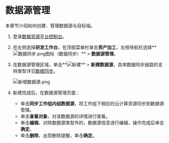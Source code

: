 # 数据源管理

本章节介绍如何创建、管理数据源与目标端。

1.  登录[数据资源平台控制台](https://dataq.console.aliyun.com)。

2.  在左侧选择**研发工作台**，在顶部菜单栏单击**资产加工**，左侧导航栏选择**![数据同步.png](https://static-aliyun-doc.oss-accelerate.aliyuncs.com/assets/img/zh-CN/7838239061/p204224.png)图标（数据同步）** \> **数据源管理**。

3.  在数据源管理区域，单击**![新建](https://static-aliyun-doc.oss-accelerate.aliyuncs.com/assets/img/zh-CN/9397899061/p204355.png)** \> **新建数据源**，具体数据同步链路的支持类型详见[数据同步](/cn.zh-CN/产品简介/使用限制.md)。

    ![新增数据源.png](https://static-aliyun-doc.oss-accelerate.aliyuncs.com/assets/img/zh-CN/9397899061/p204366.png)

4.  新建完成后，在数据源管理页面：

    -   单击**同步工作组内组数据源**，将工作组下相应的云计算资源同步到数据源管理。
    -   单击**查看对象**，对该数据源的详情进行查看。
    -   单击**编辑**，对除数据源类型外的，数据源信息进行编辑，操作完成后单击**确定**。
    -   单击**删除**，出现删除提醒，单击**确定**。

